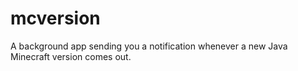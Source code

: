 # mcversion
A background app sending you a notification whenever a new Java Minecraft version comes out.
